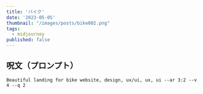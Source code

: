 ```yaml
---
title: 'バイク'
date: '2023-05-05'
thumbnail: "/images/posts/bike002.png"
tags:
  - midjourney
published: false
---
```


## 呪文（プロンプト）
```
Beautiful landing for bike website, design, ux/ui, ux, ui --ar 3:2 --v 4 --q 2
```